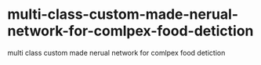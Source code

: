 # multi-class-custom-made-nerual-network-for-comlpex-food-detiction
multi class custom made nerual network for comlpex food detiction
